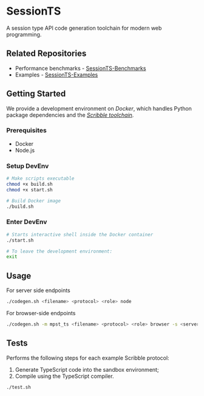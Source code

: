 # SessionTS
A session type API code generation toolchain for modern web programming.

## Related Repositories
* Performance benchmarks - [SessionTS-Benchmarks](https://github.com/ansonmiu0214/SessionTS-Benchmarks)
* Examples - [SessionTS-Examples](https://github.com/ansonmiu0214/SessionTS-Examples)

## Getting Started
We provide a development environment on _Docker_, which handles Python package dependencies and the [_Scribble toolchain_](https://github.com/scribble/scribble-java/).

### Prerequisites
* Docker
* Node.js

### Setup DevEnv
```bash
# Make scripts executable
chmod +x build.sh
chmod +x start.sh

# Build Docker image
./build.sh
```

### Enter DevEnv
```bash
# Starts interactive shell inside the Docker container
./start.sh

# To leave the development environment:
exit
```

## Usage

For server side endpoints
```bash
./codegen.sh <filename> <protocol> <role> node
```

For browser-side endpoints
```bash
./codegen.sh -m mpst_ts <filename> <protocol> <role> browser -s <server_role>
```

## Tests

Performs the following steps for each example Scribble protocol:
1. Generate TypeScript code into the sandbox environment;
2. Compile using the TypeScript compiler.

```bash
./test.sh
```